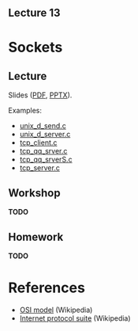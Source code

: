 Lecture 13
---

# Sockets

## Lecture


Slides ([PDF](OS_Lecture_13.pdf), [PPTX](OS_Lecture_13.pptx)).

Examples:

* [unix_d_send.c](
  https://github.com/andrewt0301/hse-acos-course/blob/master/docs/part2os/13_Sockets/unix_d_send.c)
* [unix_d_server.c](
  https://github.com/andrewt0301/hse-acos-course/blob/master/docs/part2os/13_Sockets/unix_d_server.c)
* [tcp_client.c](
  https://github.com/andrewt0301/hse-acos-course/blob/master/docs/part2os/13_Sockets/tcp_client.c)
* [tcp_qq_srver.c](
  https://github.com/andrewt0301/hse-acos-course/blob/master/docs/part2os/13_Sockets/tcp_qq_srver.c)
* [tcp_qq_srverS.c](
  https://github.com/andrewt0301/hse-acos-course/blob/master/docs/part2os/13_Sockets/tcp_qq_srverS.c)
* [tcp_server.c](
  https://github.com/andrewt0301/hse-acos-course/blob/master/docs/part2os/13_Sockets/tcp_server.c)

## Workshop

__TODO__

## Homework

__TODO__

# References

* [OSI model](https://en.wikipedia.org/wiki/OSI_model) (Wikipedia)
* [Internet protocol suite](https://en.wikipedia.org/wiki/Internet_protocol_suite) (Wikipedia)
